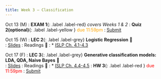 ```yaml
---
title: Week 3 — Classification
---
```



Oct 13 (M)
: **EXAM 1**{: .label .label-red} *covers Weeks 1 & 2*
: **Quiz 2(optional)**{: .label .label-yellow } <font color="orange">due 11:59pm</font>
   : [Submit](.)

Oct 15 (W)
: **LEC 2**{: .label .label-grey} **Logistic Regression** 🎥  
    : [Slides](.)
: Readings 📖
: * [ISLP Ch. 4.1-4.3](https://www.statlearning.com/)

Oct 17 (F)
: **LEC 3**{: .label .label-grey} **Generative classification models: LDA, QDA, Naive Bayes** 🎥  
    : [Slides](.)
: Readings 📖
: * [ISLP Ch. 4.4-4.5](https://www.statlearning.com/)
: **HW 3**{: .label .label-red } <font color="red">due 11:59pm</font>
    : [Submit](.)
